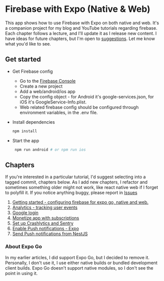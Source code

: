 # Firebase with Expo (Native & Web)

This app shows how to use Firebase with Expo on both native and web.
It's a companion project for my blog and YouTube tutorials regarding firebase. 
Each chapter follows a lecture, and I'll update it as I release new content.
I have ideas for future chapters, but I'm open to [suggestions](https://github.com/amarjanica/firebase-expo-demo/discussions). Let me know what you'd like to see.


## Get started

- Get Firebase config
  - Go to the [Firebase Console](https://console.firebase.google.com/)
  - Create a new project
  - Add a web/android/ios app
  - Copy the config object - for Android it's google-services.json, for iOS it's GoogleService-Info.plist.
  - Web related firebase config should be configured through environment variables, in the .env file.

- Install dependencies

   ```bash
   npm install
   ```
- Start the app

   ```bash
    npm run android # or npm run ios
   ```


## Chapters

If you're interested in a particular tutorial, I'd suggest selecting into a tagged commit, chapters below.
As I add new chapters, I refactor and sometimes something older might not work, like react native web if I forget to polyfill it.
If you notice anything buggy, please report in [Issues](https://github.com/amarjanica/firebase-expo-demo/issues)

1. [Getting started - configuring firebase for expo go, native and web.](https://github.com/amarjanica/firebase-expo-demo/tree/v1)
2. [Analytics - tracking user events](https://github.com/amarjanica/firebase-expo-demo/tree/v2)
3. [Google login](https://github.com/amarjanica/firebase-expo-demo/tree/v3)
4. [Monetize app with subscriptions](https://github.com/amarjanica/firebase-expo-demo/tree/v4)
5. [Set up Crashlytics and Sentry](https://github.com/amarjanica/firebase-expo-demo/tree/v5)
6. [Enable Push notifications - Expo](https://github.com/amarjanica/firebase-expo-demo/tree/v6)
7. [Send Push notifications from NestJS](https://github.com/amarjanica/firebase-expo-demo/tree/v7)

### About Expo Go
In my earlier articles, I did support Expo Go, but I decided to remove it.
Personally, I don't use it, I use either native builds or bundled development client builds.
Expo Go doesn't support native modules, so I don't see the point in using it.




